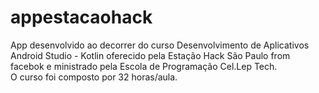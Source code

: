 # appestacaohack


<p>App desenvolvido ao decorrer do curso Desenvolvimento de Aplicativos Android Studio - Kotlin oferecido pela Estação Hack São Paulo from facebok e ministrado pela Escola de Programação Cel.Lep Tech.<br>
O curso foi composto por 32 horas/aula.</p>
